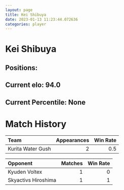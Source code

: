 ```yaml
---  
layout: page  
title: Kei Shibuya  
date: 2023-01-13 11:23:44.072636  
categories: player  
---
```

# Kei Shibuya

## Positions: 

## Current elo: 94.0

## Current Percentile: None

# Match History


| Team              |   Appearances |   Win Rate |
|:------------------|--------------:|-----------:|
| Kurita Water Gush |             2 |        0.5 |

| Opponent            |   Matches |   Win Rate |
|:--------------------|----------:|-----------:|
| Kyuden Voltex       |         1 |          0 |
| Skyactivs Hiroshima |         1 |          1 |